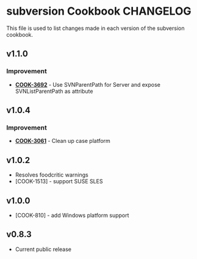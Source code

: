 subversion Cookbook CHANGELOG
=============================
This file is used to list changes made in each version of the subversion cookbook.


v1.1.0
------
### Improvement
- **[COOK-3692](https://tickets.opscode.com/browse/COOK-3692)** - Use SVNParentPath for Server and expose SVNListParentPath as attribute


v1.0.4
------
### Improvement
- **[COOK-3061](https://tickets.opscode.com/browse/COOK-3061)** - Clean up case platform

v1.0.2
------
- Resolves foodcritic warnings
- [COOK-1513] - support SUSE SLES

v1.0.0
------
- [COOK-810] - add Windows platform support

v0.8.3
------
- Current public release
